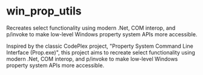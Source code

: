 # win_prop_utils
Recreates select functionality using modern .Net, COM interop, and p/invoke to make low-level Windows property system APIs more accessible.

Inspired by the classic CodePlex project, "Property System Command Line Interface (Prop.exe)", this project aims to recreate select functionality using modern .Net, COM interop, and p/invoke to make low-level Windows property system APIs more accessible.
